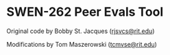 # SWEN-262 Peer Evals Tool

Original code by Bobby St. Jacques (rjsvcs@rit.edu)

Modifications by Tom Maszerowski (tcmvse@rit.edu)